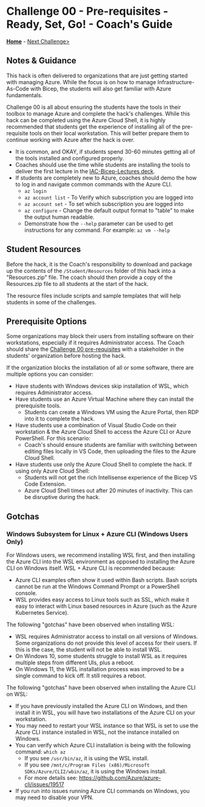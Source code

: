 # Challenge 00 - Pre-requisites - Ready, Set, Go! - Coach's Guide

**[Home](./README.md)** - [Next Challenge>](./Solution-01.md)

## Notes & Guidance

This hack is often delivered to organizations that are just getting started with managing Azure. While the focus is on how to manage Infrastructure-As-Code with Bicep, the students will also get familiar with Azure fundamentals.

Challenge 00 is all about ensuring the students have the tools in their toolbox to manage Azure and complete the hack's challenges. While this hack can be completed using the Azure Cloud Shell, it is highly recommended that students get the experience of installing all of the pre-requisite tools on their local workstation. This will better prepare them to continue working with Azure after the hack is over.

- It is common, and OKAY, if students spend 30-60 minutes getting all of the tools installed and configured properly. 
- Coaches should use the time while students are installing the tools to deliver the first lecture in the [IAC-Bicep-Lectures deck](WTH-IaC-Bicep-Lectures.pptx?raw=true).
- If students are completely new to Azure, coaches should demo the how to log in and navigate common commands with the Azure CLI.
  - `az login`
  - `az account list` - To Verify which subscription you are logged into
  - `az account set` - To set which subscription you are logged into
  - `az configure` - Change the default output format to "table" to make the output human readable.
  - Demonstrate how the `--help` parameter can be used to get instructions for any command. For example: `az vm --help`

## Student Resources

Before the hack, it is the Coach's responsibility to download and package up the contents of the `/Student/Resources` folder of this hack into a "Resources.zip" file. The coach should then provide a copy of the Resources.zip file to all students at the start of the hack.

The resource files include scripts and sample templates that will help students in some of the challenges.

## Prerequisite Options

Some organizations may block their users from installing software on their workstations, especially if it requires Administrator access. The Coach should share the [Challenge 00 pre-requisites](../Student/Challenge-00.md) with a stakeholder in the students' organization before hosting the hack.

If the organization blocks the installation of all or some software, there are multiple options you can consider:

- Have students with Windows devices skip installation of WSL, which requires Administrator access.
- Have students use an Azure Virtual Machine where they can install the prerequisite tools.
  - Students can create a Windows VM using the Azure Portal, then RDP into it to complete the hack. 
- Have students use a combination of Visual Studio Code on their workstation & the Azure Cloud Shell to access the Azure CLI or Azure PowerShell. For this scenario:
  - Coach's should ensure students are familiar with switching between editing files locally in VS Code, then uploading the files to the Azure Cloud Shell.
- Have students use only the Azure Cloud Shell to complete the hack. If using only Azure Cloud Shell:
  - Students will not get the rich Intellisense experience of the Bicep VS Code Extension.
  - Azure Cloud Shell times out after 20 minutes of inactivity. This can be disruptive during the hack.

## Gotchas

### Windows Subsystem for Linux + Azure CLI (Windows Users Only)

For Windows users, we recommend installing WSL first, and then installing the Azure CLI into the WSL environment as opposed to installing the Azure CLI on Windows itself. WSL + Azure CLI is recommended because:
  - Azure CLI examples often show it used within Bash scripts. Bash scripts cannot be run at the Windows Command Prompt or a PowerShell console. 
  - WSL provides easy access to Linux tools such as SSL, which make it easy to interact with Linux based resources in Azure (such as the Azure Kubernetes Service).

The following "gotchas" have been observed when installing WSL:
- WSL requires Administrator access to install on all versions of Windows. Some organizations do not provide this level of access for their users.  If this is the case, the student will not be able to install WSL.
- On Windows 10, some students struggle to install WSL as it requires multiple steps from different UIs, plus a reboot.
- On Windows 11, the WSL installation process was improved to be a single command to kick off. It still requires a reboot.

The following "gotchas" have been observed when installing the Azure CLI on WSL:
- If you have previously installed the Azure CLI on Windows, and then install it in WSL, you will have two installations of the Azure CLI on your workstation. 
- You may need to restart your WSL instance so that WSL is set to use the Azure CLI instance installed in WSL, not the instance installed on Windows.
- You can verify which Azure CLI installation is being with the following command: `which az`
  - If you see `/usr/bin/az`, it is using the WSL install.
  - If you see `/mnt/c/Program Files (x86)/Microsoft SDKs/Azure/CLI2/wbin/az`, it is using the Windows install.
  - For more details see: https://github.com/Azure/azure-cli/issues/19517
- If you run into issues running Azure CLI commands on Windows, you may need to disable your VPN.

